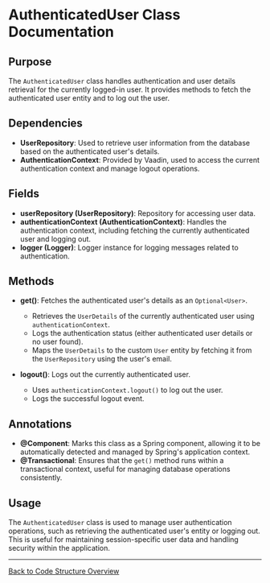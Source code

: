 # AuthenticatedUser Class Documentation

## Purpose

The `AuthenticatedUser` class handles authentication and user details retrieval for the currently logged-in user. It provides methods to fetch the authenticated user entity and to log out the user.

## Dependencies

- **UserRepository**: Used to retrieve user information from the database based on the authenticated user's details.
- **AuthenticationContext**: Provided by Vaadin, used to access the current authentication context and manage logout operations.

## Fields

- **userRepository (UserRepository)**: Repository for accessing user data.
- **authenticationContext (AuthenticationContext)**: Handles the authentication context, including fetching the currently authenticated user and logging out.
- **logger (Logger)**: Logger instance for logging messages related to authentication.

## Methods

- **get()**: Fetches the authenticated user's details as an `Optional<User>`.
    - Retrieves the `UserDetails` of the currently authenticated user using `authenticationContext`.
    - Logs the authentication status (either authenticated user details or no user found).
    - Maps the `UserDetails` to the custom `User` entity by fetching it from the `UserRepository` using the user's email.

- **logout()**: Logs out the currently authenticated user.
    - Uses `authenticationContext.logout()` to log out the user.
    - Logs the successful logout event.

## Annotations

- **@Component**: Marks this class as a Spring component, allowing it to be automatically detected and managed by Spring's application context.
- **@Transactional**: Ensures that the `get()` method runs within a transactional context, useful for managing database operations consistently.

## Usage

The `AuthenticatedUser` class is used to manage user authentication operations, such as retrieving the authenticated user's entity or logging out. This is useful for maintaining session-specific user data and handling security within the application.

---

[Back to Code Structure Overview](../../code-structure/code-structure.md)